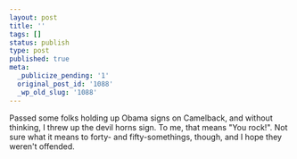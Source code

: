 ```yaml
---
layout: post
title: ''
tags: []
status: publish
type: post
published: true
meta:
  _publicize_pending: '1'
  original_post_id: '1088'
  _wp_old_slug: '1088'
---
```

Passed some folks holding up Obama signs on Camelback, and without thinking, I threw up the devil horns sign.  To me, that means "You rock!".  Not sure what it means to forty- and fifty-somethings, though, and I hope they weren't offended.
